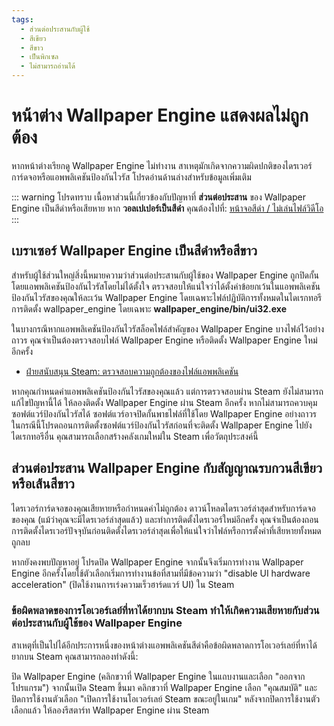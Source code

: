 ```yaml
---
tags:
  - ส่วนต่อประสานกับผู้ใช้
  - สีเขียว
  - สีขาว
  - เป็นพิกเซล
  - ไม่สามารถอ่านได้
---
```


# หน้าต่าง Wallpaper Engine แสดงผลไม่ถูกต้อง

หากหน้าต่างเรียกดู Wallpaper Engine ไม่ทำงาน สาเหตุมักเกิดจากความผิดปกติของไดรเวอร์การ์ดจอหรือแอพพลิเคชันป้องกันไวรัส โปรดอ่านด้านล่างสำหรับข้อมูลเพิ่มเติม

::: warning
โปรดทราบ เนื้อหาส่วนนี้เกี่ยวข้องกับปัญหาที่ **ส่วนต่อประสาน** ของ Wallpaper Engine เป็นสีดำหรือเสียหาย หาก **วอลเปเปอร์เป็นสีดำ** คุณต้องไปที่: [ หน้าจอสีดำ / ไม่เล่นไฟล์วิดีโอ](/noshow/notplaying.html)
:::

## เบราเซอร์ Wallpaper Engine เป็นสีดำหรือสีขาว

สำหรับผู้ใช้ส่วนใหญ่สิ่งนี้หมายความว่าส่วนต่อประสานกับผู้ใช้ของ Wallpaper Engine ถูกปิดกั้นโดยแอพพลิเคชันป้องกันไวรัสโดยไม่ได้ตั้งใจ ตรวจสอบให้แน่ใจว่าได้ตั้งค่าข้อยกเว้นในแอพพลิเคชันป้องกันไวรัสของคุณให้ละเว้น Wallpaper Engine โดยเฉพาะไฟล์ปฏิบัติการทั้งหมดในไดเรกทอรีการติดตั้ง wallpaper_engine โดยเฉพาะ **wallpaper_engine/bin/ui32.exe**

ในบางกรณีหากแอพพลิเคชันป้องกันไวรัสล็อคไฟล์สำคัญของ Wallpaper Engine บางไฟล์ไว้อย่างถาวร คุณจำเป็นต้องตรวจสอบไฟล์ Wallpaper Engine หรือติดตั้ง Wallpaper Engine ใหม่อีกครั้ง

* [ฝ่ายสนับสนุน Steam: ตรวจสอบความถูกต้องของไฟล์แอพพลิเคชัน](https://support.steampowered.com/kb_article.php?ref=2037-QEUH-3335)

หากคุณกำหนดค่าแอพพลิเคชันป้องกันไวรัสของคุณแล้ว แต่การตรวจสอบผ่าน Steam ยังไม่สามารถแก้ไขปัญหานี้ได้ ให้ลองติดตั้ง Wallpaper Engine ผ่าน Steam อีกครั้ง หากไม่สามารถควบคุมซอฟต์แวร์ป้องกันไวรัสได้ ซอฟต์แวร์อาจปิดกั้นพาธไฟล์ที่ใช้โดย Wallpaper Engine อย่างถาวร ในกรณีนี้โปรดถอนการติดตั้งซอฟต์แวร์ป้องกันไวรัสก่อนที่จะติดตั้ง Wallpaper Engine ไปยังไดเรกทอรีอื่น คุณสามารถเลือกสร้างคลังเกมใหม่ใน Steam เพื่อวัตถุประสงค์นี้

## ส่วนต่อประสาน Wallpaper Engine กับสัญญาณรบกวนสีเขียวหรือเส้นสีขาว

ไดรเวอร์การ์ดจอของคุณเสียหายหรือกำหนดค่าไม่ถูกต้อง ดาวน์โหลดไดรเวอร์ล่าสุดสำหรับการ์ดจอของคุณ (แม้ว่าคุณจะมีไดรเวอร์ล่าสุดแล้ว) และทำการติดตั้งไดรเวอร์ใหม่อีกครั้ง คุณจำเป็นต้องถอนการติดตั้งไดรเวอร์ปัจจุบันก่อนติดตั้งไดรเวอร์ล่าสุดเพื่อให้แน่ใจว่าไฟล์หรือการตั้งค่าที่เสียหายทั้งหมดถูกลบ

หากยังคงพบปัญหาอยู่ โปรดปิด Wallpaper Engine จากนั้นจึงเริ่มการทำงาน Wallpaper Engine อีกครั้งโดยใช้ตัวเลือกเริ่มการทำงานข้อที่สามที่มีข้อความว่า "disable UI hardware acceleration" (ปิดใช้งานการเร่งความเร็วฮาร์ดแวร์ UI) ใน Steam

### ข้อผิดพลาดของการโอเวอร์เลย์ที่หาได้ยากบน Steam ทำให้เกิดความเสียหายกับส่วนต่อประสานกับผู้ใช้ของ Wallpaper Engine

สาเหตุที่เป็นไปได้อีกประการหนึ่งของหน้าต่างแอพพลิเคชันสีดำคือข้อผิดพลาดการโอเวอร์เลย์ที่หาได้ยากบน Steam คุณสามารถลองทำดังนี้:

ปิด Wallpaper Engine (คลิกขวาที่ Wallpaper Engine ในแถบงานและเลือก "ออกจากโปรแกรม") จากนั้นเปิด Steam ขึ้นมา คลิกขวาที่ Wallpaper Engine เลือก "คุณสมบัติ" และปิดการใช้งานตัวเลือก "เปิดการใช้งานโอเวอร์เลย์ Steam ขณะอยู่ในเกม" หลังจากปิดการใช้งานตัวเลือกแล้ว ให้ลองรีสตาร์ท Wallpaper Engine ผ่าน Steam 